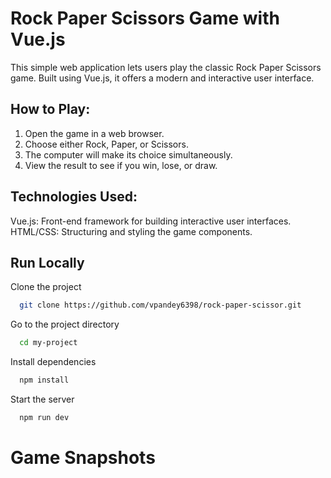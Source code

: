 # Rock Paper Scissors Game with Vue.js

This simple web application lets users play the classic Rock Paper Scissors game. Built using Vue.js, it offers a modern and interactive user interface.

## How to Play:

1. Open the game in a web browser.
2. Choose either Rock, Paper, or Scissors.
3. The computer will make its choice simultaneously.
4. View the result to see if you win, lose, or draw.

## Technologies Used:

Vue.js: Front-end framework for building interactive user interfaces.
HTML/CSS: Structuring and styling the game components.

## Run Locally

Clone the project

```bash
  git clone https://github.com/vpandey6398/rock-paper-scissor.git
```

Go to the project directory

```bash
  cd my-project
```

Install dependencies

```bash
  npm install
```

Start the server

```bash
  npm run dev
```

# Game Snapshots
